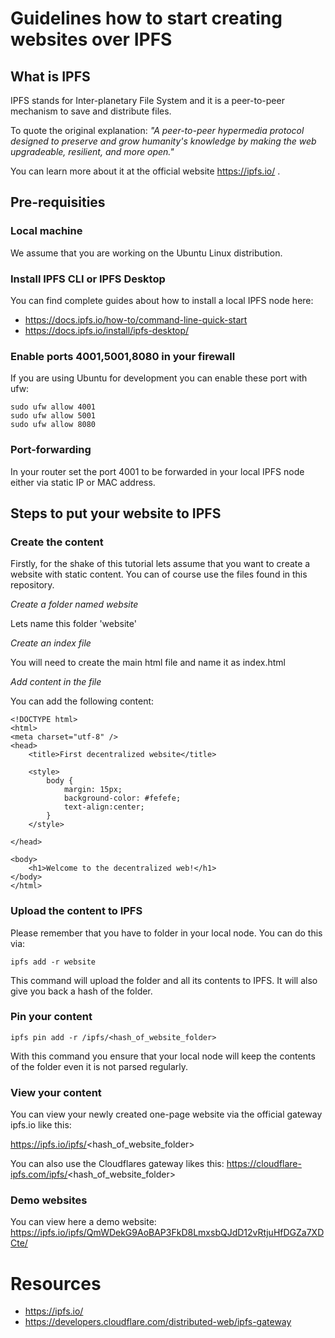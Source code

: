 # Guidelines how to start creating websites over IPFS

## What is IPFS
IPFS stands for Inter-planetary File System and it is a peer-to-peer mechanism to save and distribute files.

To quote the original explanation:
_*"A peer-to-peer hypermedia protocol
designed to preserve and grow humanity's knowledge
by making the web upgradeable, resilient, and more open."*_

You can learn more about it at the official website https://ipfs.io/ .

## Pre-requisities

### Local machine

We assume that you are working on the Ubuntu Linux distribution.

### Install IPFS CLI or IPFS Desktop

You can find complete guides about how to install a local IPFS node here:

- https://docs.ipfs.io/how-to/command-line-quick-start
- https://docs.ipfs.io/install/ipfs-desktop/

### Enable ports 4001,5001,8080 in your firewall

If you are using Ubuntu for development you can enable these port with ufw:

```
sudo ufw allow 4001
sudo ufw allow 5001
sudo ufw allow 8080
```

### Port-forwarding

In your router set the port 4001 to be forwarded in your local IPFS node either via static IP or MAC address.


## Steps to put your website to IPFS

### Create the content

Firstly, for the shake of this tutorial lets assume that you want to create a website with static content. You can of course use the files found in this repository.

*Create a folder named website*

Lets name this folder 'website'

*Create an index file*

You will need to create the main html file and name it as index.html 

*Add content in the file*

You can add the following content:

```
<!DOCTYPE html>
<html>
<meta charset="utf-8" />
<head>
    <title>First decentralized website</title>

    <style>
        body {
            margin: 15px;
            background-color: #fefefe;
            text-align:center;
        }
    </style>    

</head>

<body>
    <h1>Welcome to the decentralized web!</h1>
</body>
</html>
```

### Upload the content to IPFS

Please remember that you have to folder in your local node. You can do this via:

```
ipfs add -r website
```

This command will upload the folder and all its contents to IPFS. It will also give you back a hash of the folder.

### Pin your content

```
ipfs pin add -r /ipfs/<hash_of_website_folder>
```

With this command you ensure that your local node will keep the contents of the folder even it is not parsed regularly.

### View your content 

You can view your newly created one-page website via the official gateway ipfs.io like this:

https://ipfs.io/ipfs/<hash_of_website_folder>

You can also use the Cloudflares gateway likes this:
https://cloudflare-ipfs.com/ipfs/<hash_of_website_folder>

### Demo websites

You can view here a demo website: https://ipfs.io/ipfs/QmWDekG9AoBAP3FkD8LmxsbQJdD12vRtjuHfDGZa7XDCte/

# Resources

- https://ipfs.io/
- https://developers.cloudflare.com/distributed-web/ipfs-gateway

